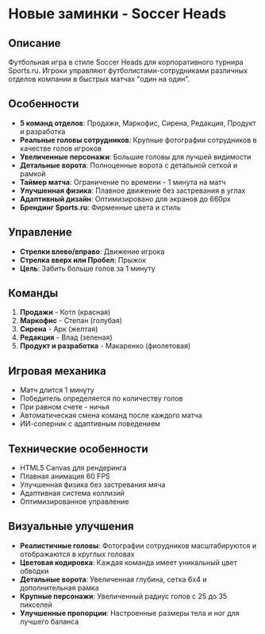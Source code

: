 # Новые заминки - Soccer Heads

## Описание
Футбольная игра в стиле Soccer Heads для корпоративного турнира Sports.ru. Игроки управляют футболистами-сотрудниками различных отделов компании в быстрых матчах "один на один".

## Особенности
- **5 команд отделов**: Продажи, Маркофис, Сирена, Редакция, Продукт и разработка
- **Реальные головы сотрудников**: Крупные фотографии сотрудников в качестве голов игроков
- **Увеличенные персонажи**: Большие головы для лучшей видимости
- **Детальные ворота**: Полноценные ворота с детальной сеткой и рамкой
- **Таймер матча**: Ограничение по времени - 1 минута на матч
- **Улучшенная физика**: Плавное движение без застревания в углах
- **Адаптивный дизайн**: Оптимизировано для экранов до 660px
- **Брендинг Sports.ru**: Фирменные цвета и стиль

## Управление
- **Стрелки влево/вправо**: Движение игрока
- **Стрелка вверх или Пробел**: Прыжок
- **Цель**: Забить больше голов за 1 минуту

## Команды
1. **Продажи** - Котл (красная)
2. **Маркофис** - Степан (голубая)
3. **Сирена** - Арк (желтая)
4. **Редакция** - Влад (зеленая)
5. **Продукт и разработка** - Макаренко (фиолетовая)

## Игровая механика
- Матч длится 1 минуту
- Победитель определяется по количеству голов
- При равном счете - ничья
- Автоматическая смена команд после каждого матча
- ИИ-соперник с адаптивным поведением

## Технические особенности
- HTML5 Canvas для рендеринга
- Плавная анимация 60 FPS
- Улучшенная физика без застревания мяча
- Адаптивная система коллизий
- Оптимизированное управление

## Визуальные улучшения
- **Реалистичные головы**: Фотографии сотрудников масштабируются и отображаются в круглых головах
- **Цветовая кодировка**: Каждая команда имеет уникальный цвет обводки
- **Детальные ворота**: Увеличенная глубина, сетка 6x4 и дополнительная рамка
- **Крупные персонажи**: Увеличенный радиус голов с 25 до 35 пикселей
- **Улучшенные пропорции**: Настроенные размеры тела и ног для лучшего баланса 
